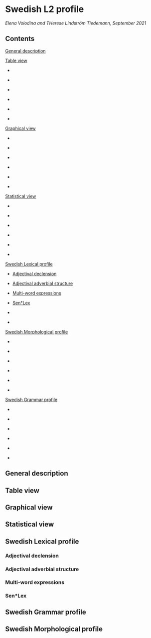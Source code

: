# Swedish L2 profile
_Elena Volodina and THerese Lindström Tiedemann, September 2021_

## Contents
[General description](#general-description)

[Table view](#table-view)

   - []()
   
   - []()
   
   - []()
   
   - []()
   
   - []()
   
   - []()



[Graphical view](#graphical-view)

   - []()
   
   - []()
   
   - []()
   
   - []()
   
   - []()
   
   - []()


[Statistical view](#statistical-view)

   - []()
   
   - []()
   
   - []()
   
   - []()
   
   - []()
   
   - []()


[Swedish Lexical  profile](#swedish-lexical-profile)

   - [Adjectival declension](#adjectival-declension)
   
   - [Adjectival adverbial structure](#adjectival-adverbial-structure)
   
   - [Multi-word expressions](#multi-word-expressions)
   
   - [Sen\*Lex](#sen\*lex)
   
   - []()
   
   - []()


[Swedish Morphological  profile](#swedish-morphological-profile)

   - []()
   
   - []()
   
   - []()
   
   - []()
   
   - []()
   
   - []()


[Swedish Grammar  profile](#swedish-grammar-profile)

   - []()
   
   - []()
   
   - []()
   
   - []()
   
   - []()
   
   - []()


## General description



## Table view

## Graphical view

## Statistical view

## Swedish Lexical profile

### Adjectival declension

### Adjectival adverbial structure

### Multi-word expressions

### Sen\*Lex

## Swedish Grammar profile

## Swedish Morphological profile
